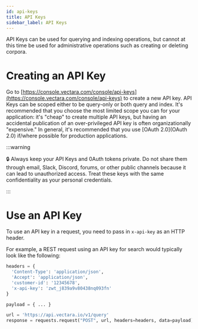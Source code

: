 ```yaml
---
id: api-keys
title: API Keys
sidebar_label: API Keys
---
```


API Keys can be used for querying and indexing operations, but cannot at this
time be used for administrative operations such as creating or deleting corpora.

# Creating an API Key
Go to [https://console.vectara.com/console/api-keys](https://console.vectara.com/console/api-keys)
to create a new API key.  API Keys can be scoped either to be query-only or
both query and index.  It's recommended that you choose the most limited scope
you can for your application: it's "cheap" to create multiple API keys, but
having an accidental publication of an over-privileged API key is often
organizationally "expensive."  In general, it's recommended that you use
[OAuth 2.0](OAuth 2.0) if/where possible for production applications.

:::warning

:lock: Always keep your API Keys and 0Auth tokens private. Do not share them through email, Slack, Discord, forums, or other public channels because it can lead to unauthorized access. Treat these keys with the same confidentiality as your personal credentials. 

:::

# Use an API Key
To use an API key in a request, you need to pass in `x-api-key` as an HTTP
header.

For example, a REST request using an API key for search would typically look
like the following:
```py showLineNumbers
headers = {
  'Content-Type': 'application/json',
  'Accept': 'application/json',
  'customer-id': '12345678',
  'x-api-key': 'zwt_j839a9v80438nq093fn'
}

payload = { ... }

url = 'https://api.vectara.io/v1/query'
response = requests.request("POST", url, headers=headers, data=payload)
```

